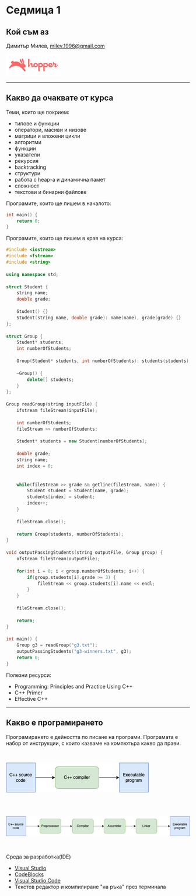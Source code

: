 # Седмица 1


## Кой съм аз

Димитър Милев, milev.1996@gmail.com

<img src="content/hopper-logo.png" alt="Hopper" width="150"/>

---

## Какво да очаквате от курса

Теми, които ще покрием:

* типове и функции
* оператори, масиви и низове
* матрици и вложени цикли
* алгоритми
* функции
* указатели
* рекурсия
* backtracking
* структури
* работа с heap-a и динамична памет
* сложност
* текстови и бинарни файлове

Програмите, които ще пишем в началото:
```c++
int main() {
    return 0;
}
```

Програмите, които ще пишем в края на курса:
```c++
#include <iostream>
#include <fstream>
#include <string>

using namespace std;

struct Student {
    string name;
    double grade;

    Student() {}
    Student(string name, double grade): name(name), grade(grade) {}
};

struct Group {
    Student* students;
    int numberOfStudents;

    Group(Student* students, int numberOfStudents): students(students), numberOfStudents(numberOfStudents) {}
    
    ~Group() {
        delete[] students;
    }
};

Group readGroup(string inputFile) {
    ifstream fileStream(inputFile);
    
    int numberOfStudents;
    fileStream >> numberOfStudents;
    
    Student* students = new Student[numberOfStudents];

    double grade;
    string name;
    int index = 0;


    while(fileStream >> grade && getline(fileStream, name)) {
        Student student = Student(name, grade);
        students[index] = student;
        index++;
    }

    fileStream.close();

    return Group(students, numberOfStudents);
}

void outputPassingStudents(string outputFile, Group group) {
    ofstream fileStream(outputFile);

    for(int i = 0; i < group.numberOfStudents; i++) {
        if(group.students[i].grade >= 3) {
            fileStream << group.students[i].name << endl;
        }
    }
    
    fileStream.close();

    return;
}

int main() {
    Group g3 = readGroup("g3.txt");
    outputPassingStudents("g3-winners.txt", g3);
    return 0;
}
```

Полезни ресурси:

* Programming: Principles and Practice Using C++
* C++ Primer
* Effective C++

---

## Какво е програмирането

Програмирането е дейността по писане на програми. Програмата е набор от инструкции, с които казваме на компютъра какво да прави.

<br/>

![Diagram](content/cpp-program-diagram.png)

<br/>

<br/>

![Diagram Extended](content/cpp-program-diagram-extended.png)

<br/>


Среда за разработка(IDE)

* [Visual Studio](https://learn.microsoft.com/en-us/cpp/build/vscpp-step-0-installation?source=recommendations&view=msvc-170)
* [CodeBlocks](https://www.geeksforgeeks.org/how-to-install-code-blocks-for-c-on-windows/)
* [Visual Studio Code](https://code.visualstudio.com/docs/cpp/config-mingw)
* Текстов редактор и компилиране "на ръка" през терминала
